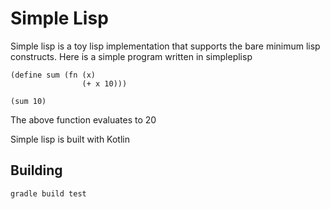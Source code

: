 # Simple Lisp
Simple lisp is a toy lisp implementation that supports the bare minimum lisp constructs. Here is a simple program written in simpleplisp 
```
(define sum (fn (x)
                (+ x 10)))

(sum 10)
```
The above function evaluates to 20

Simple lisp is built with Kotlin

## Building
```
gradle build test
```


